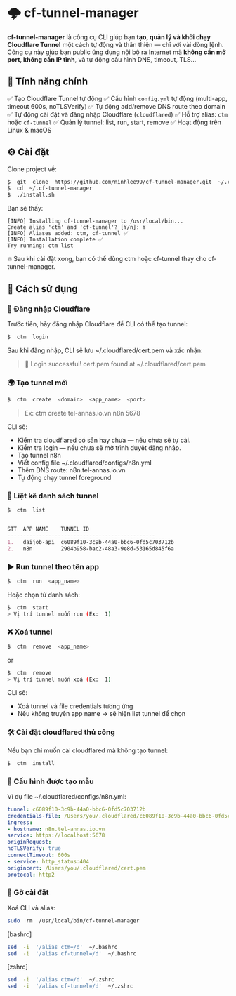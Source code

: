 # 🌩️ cf-tunnel-manager

**cf-tunnel-manager** là công cụ CLI giúp bạn **tạo, quản lý và khởi chạy Cloudflare Tunnel** một cách tự động và thân thiện — chỉ với vài dòng lệnh.
Công cụ này giúp bạn public ứng dụng nội bộ ra Internet mà **không cần mở port, không cần IP tĩnh**, và tự động cấu hình DNS, timeout, TLS...

## 🚀 Tính năng chính
✅ Tạo Cloudflare Tunnel tự động
✅ Cấu hình `config.yml` tự động (multi-app, timeout 600s, noTLSVerify)
✅ Tự động add/remove DNS route theo domain
✅ Tự động cài đặt và đăng nhập Cloudflare (`cloudflared`)
✅ Hỗ trợ alias: `ctm` hoặc `cf-tunnel`
✅ Quản lý tunnel: list, run, start, remove
✅ Hoạt động trên Linux & macOS

## ⚙️ Cài đặt
Clone project về:
```bash
$  git  clone  https://github.com/ninhlee99/cf-tunnel-manager.git  ~/.cf-tunnel-manager
$  cd  ~/.cf-tunnel-manager
$  ./install.sh
```
Bạn sẽ thấy:
```
[INFO] Installing cf-tunnel-manager to /usr/local/bin...
Create alias 'ctm' and 'cf-tunnel'? [Y/n]: Y
[INFO] Aliases added: ctm, cf-tunnel ✅
[INFO] Installation complete ✅
Try running: ctm list
```
🔥 Sau khi cài đặt xong, bạn có thể dùng ctm hoặc cf-tunnel thay cho cf-tunnel-manager.

## 🧠 Cách sử dụng
### 🔑 Đăng nhập Cloudflare
Trước tiên, hãy đăng nhập Cloudflare để CLI có thể tạo tunnel:
```bash
$  ctm  login
```
Sau khi đăng nhập, CLI sẽ lưu ~/.cloudflared/cert.pem và xác nhận:
> 🎉 Login successful! cert.pem found at ~/.cloudflared/cert.pem

### 🌍 Tạo tunnel mới

```bash
$  ctm  create  <domain>  <app_name>  <port>
```
> Ex: ctm  create  tel-annas.io.vn  n8n  5678

CLI sẽ:
- Kiểm tra cloudflared có sẵn hay chưa — nếu chưa sẽ tự cài.
- Kiểm tra login — nếu chưa sẽ mở trình duyệt đăng nhập.
- Tạo tunnel n8n
- Viết config file ~/.cloudflared/configs/n8n.yml
- Thêm DNS route: n8n.tel-annas.io.vn
- Tự động chạy tunnel foreground

### 📜 Liệt kê danh sách tunnel
```bash
$  ctm  list
```
```markdown

STT  APP NAME    TUNNEL ID
-----------------------------------------------
1.   daijob-api  c6089f10-3c9b-44a0-bbc6-0fd5c703712b
2.   n8n         2904b958-bac2-48a3-9e8d-53165d845f6a
```
### ▶️ Run tunnel theo tên app
```bash
$  ctm  run  <app_name>
```
Hoặc chọn từ danh sách:
```bash
$  ctm  start
> Vị trí tunnel muốn run (Ex:  1)
```
### ❌ Xoá tunnel
```bash
$  ctm  remove  <app_name>
```
or
```bash
$  ctm  remove
> Vị trí tunnel muốn xoá (Ex:  1)
```
CLI sẽ:
- Xoá tunnel và file credentials tương ứng
- Nếu không truyền app name → sẽ hiện list tunnel để chọn

### 🛠️ Cài đặt cloudflared thủ công
Nếu bạn chỉ muốn cài cloudflared mà không tạo tunnel:
```bash
$  ctm  install
```

### 🧩 Cấu hình được tạo mẫu
Ví dụ file ~/.cloudflared/configs/n8n.yml:
```yaml
tunnel: c6089f10-3c9b-44a0-bbc6-0fd5c703712b
credentials-file: /Users/you/.cloudflared/c6089f10-3c9b-44a0-bbc6-0fd5c703712b.json
ingress:
- hostname: n8n.tel-annas.io.vn
service: https://localhost:5678
originRequest:
noTLSVerify: true
connectTimeout: 600s
- service: http_status:404
origincert: /Users/you/.cloudflared/cert.pem
protocol: http2
```

### 🧹 Gỡ cài đặt
Xoá CLI và alias:
```bash
sudo  rm  /usr/local/bin/cf-tunnel-manager
```
[bashrc]
```bash
sed  -i  '/alias ctm=/d'  ~/.bashrc
sed  -i  '/alias cf-tunnel=/d'  ~/.bashrc
```
[zshrc]
```bash
sed  -i  '/alias ctm=/d'  ~/.zshrc
sed  -i  '/alias cf-tunnel=/d'  ~/.zshrc
```
